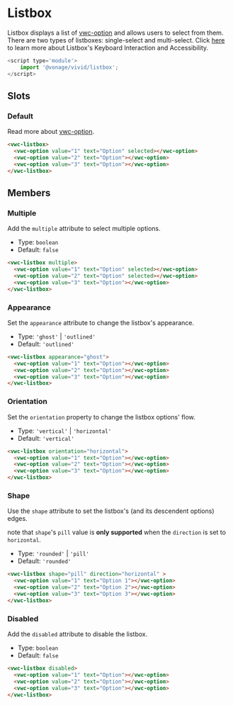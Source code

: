 # Listbox

Listbox displays a list of [vwc-option](../../components/option) and allows users to select from them.
There are two types of listboxes: single-select and multi-select.
Click [here](https://www.w3.org/WAI/ARIA/apg/patterns/listbox) to learn more about Listbox's Keyboard Interaction and Accessibility.

```js
<script type='module'>
    import '@vonage/vivid/listbox';
</script>
```

## Slots

### Default

Read more about [vwc-option](../../components/option).

```html preview
<vwc-listbox>
  <vwc-option value="1" text="Option" selected></vwc-option>
  <vwc-option value="2" text="Option"></vwc-option>
  <vwc-option value="3" text="Option"></vwc-option>
</vwc-listbox>
```

## Members

### Multiple

Add the `multiple` attribute to select multiple options.

- Type: `boolean`
- Default: `false`

```html preview
<vwc-listbox multiple>
  <vwc-option value="1" text="Option" selected></vwc-option>
  <vwc-option value="2" text="Option" selected></vwc-option>
  <vwc-option value="3" text="Option"></vwc-option>
</vwc-listbox>
```

### Appearance

Set the `appearance` attribute to change the listbox's appearance.

- Type: `'ghost'` | `'outlined'`
- Default: `'outlined'`

```html preview
<vwc-listbox appearance="ghost">
  <vwc-option value="1" text="Option"></vwc-option>
  <vwc-option value="2" text="Option"></vwc-option>
  <vwc-option value="3" text="Option"></vwc-option>
</vwc-listbox>
```

### Orientation

Set the `orientation` property to change the listbox options' flow.

- Type: `'vertical'` | `'horizontal'`
- Default: `'vertical'`

```html preview
<vwc-listbox orientation="horizontal">
  <vwc-option value="1" text="Option"></vwc-option>
  <vwc-option value="2" text="Option"></vwc-option>
  <vwc-option value="3" text="Option"></vwc-option>
</vwc-listbox>
```

### Shape

Use the `shape` attribute to set the listbox's (and its descendent options) edges.

note that `shape`'s `pill` value is **only supported** when the `direction` is set to `horizontal`.

- Type: `'rounded'` | `'pill'`
- Default: `'rounded'`

```html preview
<vwc-listbox shape="pill" direction="horizontal" >
  <vwc-option value="1" text="Option 1"></vwc-option>
  <vwc-option value="2" text="Option 2"></vwc-option>
  <vwc-option value="3" text="Option 3"></vwc-option>
</vwc-listbox>
```

### Disabled

Add the `disabled` attribute to disable the listbox.

- Type: `boolean`
- Default: `false`

```html preview
<vwc-listbox disabled>
  <vwc-option value="1" text="Option"></vwc-option>
  <vwc-option value="2" text="Option"></vwc-option>
  <vwc-option value="3" text="Option"></vwc-option>
</vwc-listbox>
```
